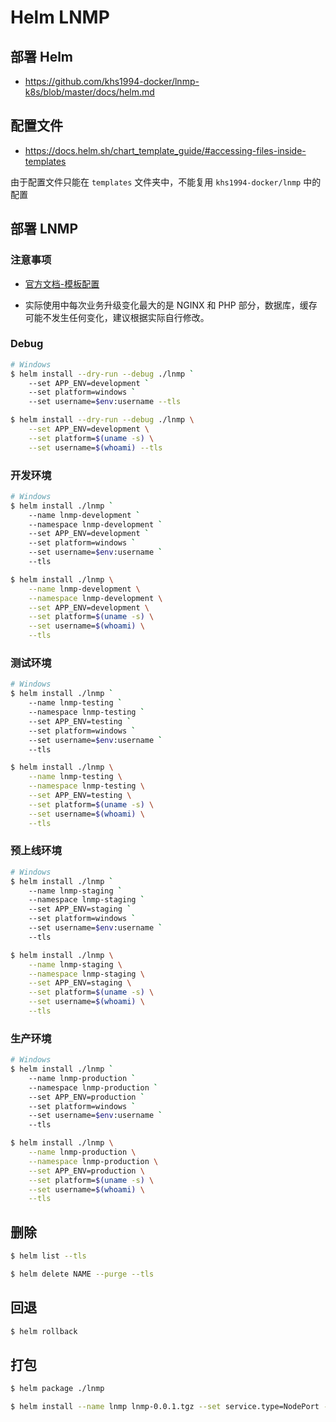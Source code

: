 # Helm LNMP

## 部署 Helm

* https://github.com/khs1994-docker/lnmp-k8s/blob/master/docs/helm.md

## 配置文件

* https://docs.helm.sh/chart_template_guide/#accessing-files-inside-templates

由于配置文件只能在 `templates` 文件夹中，不能复用 `khs1994-docker/lnmp` 中的配置

## 部署 LNMP

### 注意事项

* [官方文档-模板配置](https://docs.helm.sh/chart_template_guide/#the-chart-template-developer-s-guide)

* 实际使用中每次业务升级变化最大的是 NGINX 和 PHP 部分，数据库，缓存可能不发生任何变化，建议根据实际自行修改。

### Debug

```bash
# Windows
$ helm install --dry-run --debug ./lnmp `
    --set APP_ENV=development `
    --set platform=windows `
    --set username=$env:username --tls

$ helm install --dry-run --debug ./lnmp \
    --set APP_ENV=development \
    --set platform=$(uname -s) \
    --set username=$(whoami) --tls
```

### 开发环境

```bash
# Windows
$ helm install ./lnmp `
    --name lnmp-development `
    --namespace lnmp-development `
    --set APP_ENV=development `
    --set platform=windows `
    --set username=$env:username `
    --tls

$ helm install ./lnmp \
    --name lnmp-development \
    --namespace lnmp-development \
    --set APP_ENV=development \
    --set platform=$(uname -s) \
    --set username=$(whoami) \
    --tls
```

### 测试环境

```bash
# Windows
$ helm install ./lnmp `
    --name lnmp-testing `
    --namespace lnmp-testing `
    --set APP_ENV=testing `
    --set platform=windows `
    --set username=$env:username `
    --tls

$ helm install ./lnmp \
    --name lnmp-testing \
    --namespace lnmp-testing \
    --set APP_ENV=testing \
    --set platform=$(uname -s) \
    --set username=$(whoami) \
    --tls
```

### 预上线环境

```bash
# Windows
$ helm install ./lnmp `
    --name lnmp-staging `
    --namespace lnmp-staging `
    --set APP_ENV=staging `
    --set platform=windows `
    --set username=$env:username `
    --tls

$ helm install ./lnmp \
    --name lnmp-staging \
    --namespace lnmp-staging \
    --set APP_ENV=staging \
    --set platform=$(uname -s) \
    --set username=$(whoami) \
    --tls
```

### 生产环境

```bash
# Windows
$ helm install ./lnmp `
    --name lnmp-production `
    --namespace lnmp-production `
    --set APP_ENV=production `
    --set platform=windows `
    --set username=$env:username `
    --tls

$ helm install ./lnmp \
    --name lnmp-production \
    --namespace lnmp-production \
    --set APP_ENV=production \
    --set platform=$(uname -s) \
    --set username=$(whoami) \
    --tls
```

## 删除

```bash
$ helm list --tls

$ helm delete NAME --purge --tls
```

## 回退

```bash
$ helm rollback
```

## 打包

```bash
$ helm package ./lnmp

$ helm install --name lnmp lnmp-0.0.1.tgz --set service.type=NodePort --tls
```
